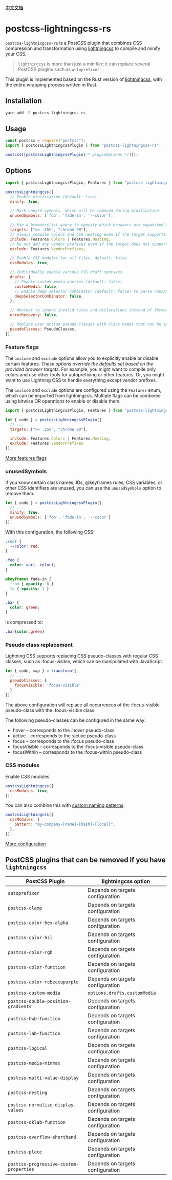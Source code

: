 [中文文档](./README_CN.md)


# postcss-lightningcss-rs

`postcss-lightningcss-rs` is a PostCSS plugin that combines CSS compression and transformation using [lightningcss](https://lightningcss.dev/) to compile and minify your CSS.

> `lightningcss` is more than just a minifier; it can replace several PostCSS plugins such as `autoprefixer`.

This plugin is implemented based on the Rust version of [lightningcss](https://crates.io/crates/lightningcss), with the entire wrapping process written in Rust.

## Installation

```bash
yarn add -D postcss-lightningcss-rs
```

## Usage

```javascript
const postcss = require("postcss");
import { postcssLightningcssPlugin } from "postcss-lightningcss-rs";

postcss([postcssLightningcssPlugin(/* pluginOptions */)]);
```

## Options

```javascript
import { postcssLightningcssPlugin, Features } from "postcss-lightningcss-rs";

postcssLightningcss({
  // Enable minification (default: true)
  minify: true,

  // Mark unused symbols, which will be removed during minification
  unusedSymbols: ['foo', 'fade-in', '--color'],

  // Use a browserslist query to specify which browsers are supported and which features to compile
  targets: [">= .25%", "chrome 90"],
  // Always compile colors and CSS nesting even if the target supports them
  include: Features.Colors | Features.Nesting,
  // Do not add any vendor prefixes even if the target does not support them
  exclude: Features.VendorPrefixes,

  // Enable CSS modules for all files, default: false
  cssModules: true,

  // Individually enable various CSS draft syntaxes
  drafts: {
    // Enable custom media queries (default: false)
    customMedia: false,
    // Enable deep selector combinator (default: false) to parse Vue/Angular >>> and /deep/ selector operators
    deepSelectorCombinator: false,
  },

  // Whether to ignore invalid rules and declarations instead of throwing an error. If enabled, warnings will be returned, and invalid rules or declarations will be omitted from the output code.
  errorRecovery: false,

  // Replace user action pseudo-classes with class names that can be applied with JavaScript.
  pseudoClasses: PseudoClasses,
});
```

### Feature flags

The `include` and `exclude` options allow you to explicitly enable or disable certain features. *These options override the defaults set based on the provided browser targets*. For example, you might want to compile only colors and use other tools for autoprefixing or other features. Or, you might want to use Lightning CSS to handle everything except vendor prefixes.

The `include` and `exclude` options are configured using the `Features` enum, which can be imported from lightningcss. Multiple flags can be combined using bitwise OR operations to enable or disable them.

```javascript
import { postcssLightningcssPlugin, Features } from 'postcss-lightningcss-rs';

let { code } = postcssLightningcssPlugin({
  // ...
  targets: [">= .25%", "chrome 90"],

  include: Features.Colors | Features.Nesting,
  exclude: Features.VendorPrefixes
});
```

[More features flags](https://lightningcss.dev/transpilation.html#feature-flags)

### unusedSymbols

If you know certain class names, IDs, @keyframes rules, CSS variables, or other CSS identifiers are unused, you can use the `unusedSymbols` option to remove them.

```javascript
let { code } = postcssLightningcssPlugin({
  // ...
  minify: true,
  unusedSymbols: ['foo', 'fade-in', '--color']
});
```

With this configuration, the following CSS:

```css
:root {
  --color: red;
}

.foo {
  color: var(--color);
}

@keyframes fade-in {
  from { opacity: 0 }
  to { opacity: 1 }
}

.bar {
  color: green;
}
```

is compressed to:

```css
.bar{color:green}
```

### Pseudo class replacement

Lightning CSS supports replacing CSS pseudo-classes with regular CSS classes, such as :focus-visible, which can be manipulated with JavaScript.

```javascript
let { code, map } = transform({
  // ...
  pseudoClasses: {
    focusVisible: 'focus-visible'
  }
});
```

The above configuration will replace all occurrences of the :focus-visible pseudo-class with the .focus-visible class.

The following pseudo-classes can be configured in the same way:

- hover – corresponds to the :hover pseudo-class
- active – corresponds to the :active pseudo-class
- focus – corresponds to the :focus pseudo-class
- focusVisible – corresponds to the :focus-visible pseudo-class
- focusWithin – corresponds to the :focus-within pseudo-class

### CSS modules

Enable CSS modules

```javascript
postcssLightningcss({
  cssModules: true,
});
```

You can also combine this with [custom naming patterns](https://lightningcss.dev/css-modules.html#custom-naming-patterns):

```javascript
postcssLightningcss({
  cssModules: {
    pattern: "my-company-[name]-[hash]-[local]",
  },
});
```

[More configuration](https://lightningcss.dev/css-modules.html)

## PostCSS plugins that can be removed if you have `lightningcss`

| PostCSS Plugin                          | lightningcss option                      |
| --------------------------------------- | ---------------------------------------- |
| `autoprefixer`                          | Depends on targets configuration         |
| `postcss-clamp`                         | Depends on targets configuration         |
| `postcss-color-hex-alpha`               | Depends on targets configuration         |
| `postcss-color-hsl`                     | Depends on targets configuration         |
| `postcss-color-rgb`                     | Depends on targets configuration         |
| `postcss-color-function`                | Depends on targets configuration         |
| `postcss-color-rebeccapurple`           | Depends on targets configuration         |
| `postcss-custom-media`                  | `options.drafts.customMedia`             |
| `postcss-double-position-gradients`     | Depends on targets configuration         |
| `postcss-hwb-function`                  | Depends on targets configuration         |
| `postcss-lab-function`                  | Depends on targets configuration         |
| `postcss-logical`                       | Depends on targets configuration         |
| `postcss-media-minmax`                  | Depends on targets configuration         |
| `postcss-multi-value-display`           | Depends on targets configuration         |
| `postcss-nesting`                       | Depends on targets configuration                     |
| `postcss-normalize-display-values`      | Depends on targets configuration         |
| `postcss-oklab-function`                | Depends on targets configuration         |
| `postcss-overflow-shorthand`            | Depends on targets configuration         |
| `postcss-place`                         | Depends on targets configuration         |
| `postcss-progressive-custom-properties` | Depends on targets configuration         |

